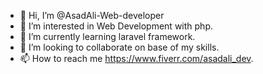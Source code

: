 - 👋 Hi, I’m @AsadAli-Web-developer
- 👀 I’m interested in Web Development with php.
- 🌱 I’m currently learning laravel framework.
- 💞️ I’m looking to collaborate on base of my skills.
- 📫 How to reach me https://www.fiverr.com/asadali_dev.
<!---
AsadAli-Web-developer/AsadAli-Web-developer is a ✨ special ✨ repository because its `README.md` (this file) appears on your GitHub profile.
You can click the Preview link to take a look at your changes.
--->

